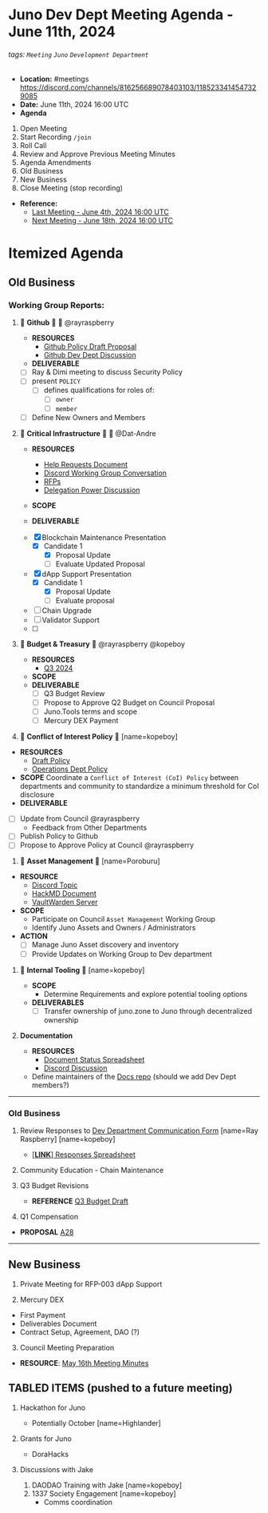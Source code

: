 # Juno Dev Dept Meeting Agenda - June 11th, 2024

###### tags: `Meeting` `Juno` `Development Department`

- **Location:** #meetings https://discord.com/channels/816256689078403103/1185233414547329085
- **Date:** June 11th, 2024 16:00 UTC
- **Agenda**

1. Open Meeting
1. Start Recording `/join`
1. Roll Call
1. Review and Approve Previous Meeting Minutes
1. Agenda Amendments
1. Old Business
1. New Business
1. Close Meeting (stop recording)

- **Reference:**
  - [Last Meeting - June 4th, 2024 16:00 UTC](./20240604-Public-Minutes.md)
  - [Next Meeting - June 18th, 2024 16:00 UTC](./20240618-Internal-Agenda.md)

# Itemized Agenda

## Old Business

### Working Group Reports:

1. :handshake: **Github** :handshake: :bust_in_silhouette: @rayraspberry

   - **RESOURCES**
     - [Github Policy Draft Proposal](https://hackmd.io/@8minKXPBR2aj-IgFuUgv1w/rknAgqBCa)
     - [Github Dev Dept Discussion](https://discord.com/channels/816256689078403103/1215009386586570752)
   - **DELIVERABLE**
   - [ ] Ray & Dimi meeting to discuss Security Policy
   - [ ] present `POLICY`
     - [ ] defines qualifications for roles of:
       - [ ] `owner`
       - [ ] `member`
   - [ ] Define New Owners and Members

1. :handshake: **Critical Infrastructure** :handshake: :bust_in_silhouette: @Dat-Andre

   - **RESOURCES**
     - [Help Requests Document](https://docs.google.com/spreadsheets/d/1lekMTl9yU3wcAzEl8_1VDOOd8NubQpeP8rplh-AOcIo/edit?pli=1#gid=0)
     - [Discord Working Group Conversation](https://discord.com/channels/816256689078403103/1217038245574082671)
     - [RFPs](https://github.com/CosmosContracts/council/tree/main/departments/development/rfp)
     - [Delegation Power Discussion](https://discord.com/channels/816256689078403103/1217038245574082671/1218248387472916701)
   - **SCOPE**

   - **DELIVERABLE**
   - [x] Blockchain Maintenance Presentation
     - [x] Candidate 1
       - [x] Proposal Update
       - [ ] Evaluate Updated Proposal
   - [x] dApp Support Presentation
     - [x] Candidate 1
       - [x] Proposal Update
       - [ ] Evaluate proposal
   - [ ] Chain Upgrade
   - [ ] Validator Support
   - [ ]

1. :handshake: **Budget & Treasury** :handshake: @rayraspberry @kopeboy

   - **RESOURCES**
     - [Q3 2024](https://docs.google.com/spreadsheets/d/e/2PACX-1vSsQQcLg3ExZ642oNnA_viARqniyC4-J6CW6nyrIoyK-BQuahrbR5mJXeROjuWw3IZ4XL96CWi-sBqb/pubhtml#)
   - **SCOPE**
   - **DELIVERABLE**
     - [ ] Q3 Budget Review
     - [ ] Propose to Approve Q2 Budget on Council Proposal
     - [ ] Juno.Tools terms and scope
     - [ ] Mercury DEX Payment

1. :handshake: **Conflict of Interest Policy** :handshake: [name=kopeboy]

- **RESOURCES**
  - [Draft Policy](https://github.com/CosmosContracts/council/pull/17)
  - [Operations Dept Policy](https://www.notion.so/junonetwork/Conflict-of-Interest-Disclosures-f4218120c5df496485b85b9bfc0e6dd1)
- **SCOPE** Coordinate a `Conflict of Interest (CoI) Policy` between departments and community to standardize a minimum threshold for CoI disclosure
- **DELIVERABLE**
- [ ] Update from Council @rayraspberry
  - Feedback from Other Departments
- [ ] Publish Policy to Github
- [ ] Propose to Approve Policy at Council @rayraspberry

1. :handshake: **Asset Management** :handshake: [name=Poroburu]

- **RESOURCE**
  - [Discord Topic](https://discord.com/channels/816256689078403103/1218394733705953411)
  - [HackMD Document](https://hackmd.io/xaRvq0BgT3yJ6cUhnhg6zg)
  - [VaultWarden Server](https://github.com/akash-network/awesome-akash/pull/326)
- **SCOPE**
  - Participate on Council `Asset Management` Working Group
  - Identify Juno Assets and Owners / Administrators
- **ACTION**
  - [ ] Manage Juno Asset discovery and inventory
  - [ ] Provide Updates on Working Group to Dev department

1. :handshake: **Internal Tooling** :handshake: [name=kopeboy]

   - **SCOPE**
     - Determine Requirements and explore potential tooling options
   - **DELIVERABLES**
     - [ ] Transfer ownership of juno.zone to Juno through decentralized ownership

1. **Documentation**

   - **RESOURCES**
     - [Document Status Spreadsheet](https://docs.google.com/spreadsheets/d/14k69gPJoIi0K9sFxO15uaiMeR_K5JnDB31JbHoIalZ8/edit)
     - [Discord Discussion](https://discord.com/channels/816256689078403103/1224337590774267934)
   - Define maintainers of the [Docs repo](https://github.com/CosmosContracts/docs) (should we add Dev Dept members?)

---

### Old Business

1. Review Responses to [Dev Department Communication Form](https://forms.gle/rzCphth2rTPjKzum9) [name=Ray Raspberry] [name=kopeboy]

   - [[**LINK**] Responses Spreadsheet](https://docs.google.com/spreadsheets/d/1s0g6kulm7kis5GBGmj2oJLbKQtDHyILKfDLlvGMwmfc/edit#gid=7875893)

1. Community Education - Chain Maintenance

1. Q3 Budget Revisions

   - **REFERENCE** [Q3 Budget Draft](https://docs.google.com/spreadsheets/d/e/2PACX-1vSsQQcLg3ExZ642oNnA_viARqniyC4-J6CW6nyrIoyK-BQuahrbR5mJXeROjuWw3IZ4XL96CWi-sBqb/pubhtml)

1. Q1 Compensation

- **PROPOSAL** [A28](https://daodao.zone/dao/juno1gyjl26rnqqyk6cuh6nqtvx8t885jgqagusvpqpvtgaygcjg2wjdqz0rzle/proposals/A28)

---

## New Business

1. Private Meeting for RFP-003 dApp Support

2. Mercury DEX

- First Payment
- Deliverables Document
- Contract Setup, Agreement, DAO (?)

3. Council Meeting Preparation

- **RESOURCE**: [May 16th Meeting Minutes](https://github.com/CosmosContracts/council/tree/main/council/events/20240516-Meeting-Public-Minutes.md)

## TABLED ITEMS (pushed to a future meeting)

1. Hackathon for Juno

   - Potentially October [name=Highlander]

1. Grants for Juno

   - DoraHacks

1. Discussions with Jake
   1. DAODAO Training with Jake [name=kopeboy]
   1. 1337 Society Engagement [name=kopeboy]
      - Comms coordination
